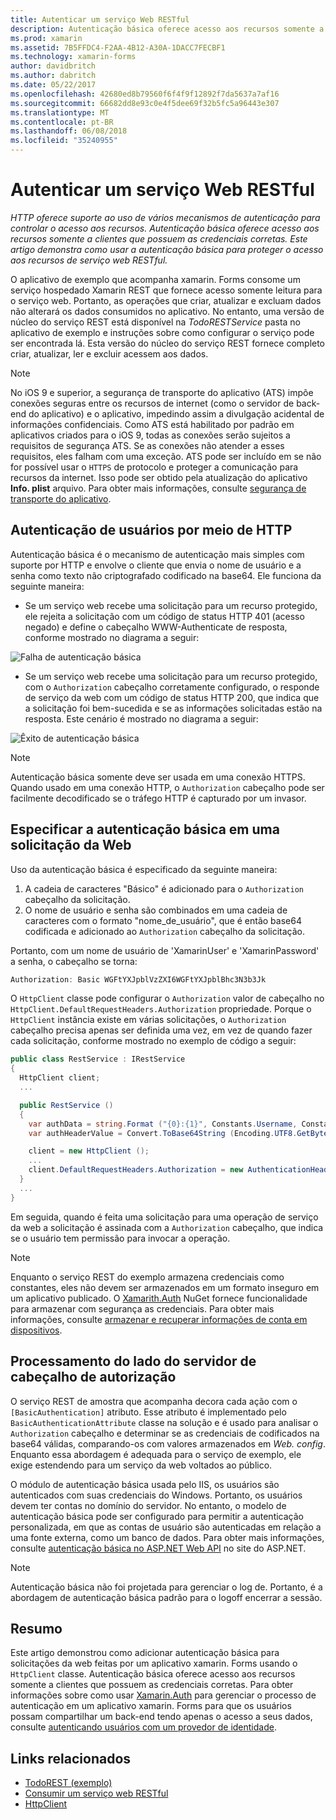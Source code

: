 ```yaml
---
title: Autenticar um serviço Web RESTful
description: Autenticação básica oferece acesso aos recursos somente a clientes que possuem as credenciais corretas. Este artigo explica como usar a autenticação básica para proteger o acesso aos recursos de serviço web RESTful.
ms.prod: xamarin
ms.assetid: 7B5FFDC4-F2AA-4B12-A30A-1DACC7FECBF1
ms.technology: xamarin-forms
author: davidbritch
ms.author: dabritch
ms.date: 05/22/2017
ms.openlocfilehash: 42680ed8b79560f6f4f9f12892f7da5637a7af16
ms.sourcegitcommit: 66682dd8e93c0e4f5dee69f32b5fc5a96443e307
ms.translationtype: MT
ms.contentlocale: pt-BR
ms.lasthandoff: 06/08/2018
ms.locfileid: "35240955"
---
```

# <a name="authenticating-a-restful-web-service"></a>Autenticar um serviço Web RESTful

_HTTP oferece suporte ao uso de vários mecanismos de autenticação para controlar o acesso aos recursos. Autenticação básica oferece acesso aos recursos somente a clientes que possuem as credenciais corretas. Este artigo demonstra como usar a autenticação básica para proteger o acesso aos recursos de serviço web RESTful._

O aplicativo de exemplo que acompanha xamarin. Forms consome um serviço hospedado Xamarin REST que fornece acesso somente leitura para o serviço web. Portanto, as operações que criar, atualizar e excluam dados não alterará os dados consumidos no aplicativo. No entanto, uma versão de núcleo do serviço REST está disponível na *TodoRESTService* pasta no aplicativo de exemplo e instruções sobre como configurar o serviço pode ser encontrada lá. Esta versão do núcleo do serviço REST fornece completo criar, atualizar, ler e excluir acessem aos dados.

> [!NOTE]
> No iOS 9 e superior, a segurança de transporte do aplicativo (ATS) impõe conexões seguras entre os recursos de internet (como o servidor de back-end do aplicativo) e o aplicativo, impedindo assim a divulgação acidental de informações confidenciais. Como ATS está habilitado por padrão em aplicativos criados para o iOS 9, todas as conexões serão sujeitos a requisitos de segurança ATS. Se as conexões não atender a esses requisitos, eles falham com uma exceção.
> ATS pode ser incluído em se não for possível usar o `HTTPS` de protocolo e proteger a comunicação para recursos da internet. Isso pode ser obtido pela atualização do aplicativo **Info. plist** arquivo. Para obter mais informações, consulte [segurança de transporte do aplicativo](~/ios/app-fundamentals/ats.md).

## <a name="authenticating-users-over-http"></a>Autenticação de usuários por meio de HTTP

Autenticação básica é o mecanismo de autenticação mais simples com suporte por HTTP e envolve o cliente que envia o nome de usuário e a senha como texto não criptografado codificado na base64. Ele funciona da seguinte maneira:

- Se um serviço web recebe uma solicitação para um recurso protegido, ele rejeita a solicitação com um código de status HTTP 401 (acesso negado) e define o cabeçalho WWW-Authenticate de resposta, conforme mostrado no diagrama a seguir:

![](rest-images/basic-authentication-fail.png "Falha de autenticação básica")

- Se um serviço web recebe uma solicitação para um recurso protegido, com o `Authorization` cabeçalho corretamente configurado, o responde de serviço da web com um código de status HTTP 200, que indica que a solicitação foi bem-sucedida e se as informações solicitadas estão na resposta. Este cenário é mostrado no diagrama a seguir:

![](rest-images/basic-authentication-success.png "Êxito de autenticação básica")

> [!NOTE]
> Autenticação básica somente deve ser usada em uma conexão HTTPS. Quando usado em uma conexão HTTP, o <code>Authorization</code> cabeçalho pode ser facilmente decodificado se o tráfego HTTP é capturado por um invasor.

## <a name="specifying-basic-authentication-in-a-web-request"></a>Especificar a autenticação básica em uma solicitação da Web

Uso da autenticação básica é especificado da seguinte maneira:

1. A cadeia de caracteres "Básico" é adicionado para o `Authorization` cabeçalho da solicitação.
1. O nome de usuário e senha são combinados em uma cadeia de caracteres com o formato "nome_de_usuário", que é então base64 codificada e adicionado ao `Authorization` cabeçalho da solicitação.

Portanto, com um nome de usuário de 'XamarinUser' e 'XamarinPassword' a senha, o cabeçalho se torna:

```csharp
Authorization: Basic WGFtYXJpblVzZXI6WGFtYXJpblBhc3N3b3Jk
```

O `HttpClient` classe pode configurar o `Authorization` valor de cabeçalho no `HttpClient.DefaultRequestHeaders.Authorization` propriedade. Porque o `HttpClient` instância existe em várias solicitações, o `Authorization` cabeçalho precisa apenas ser definida uma vez, em vez de quando fazer cada solicitação, conforme mostrado no exemplo de código a seguir:

```csharp
public class RestService : IRestService
{
  HttpClient client;
  ...

  public RestService ()
  {
    var authData = string.Format ("{0}:{1}", Constants.Username, Constants.Password);
    var authHeaderValue = Convert.ToBase64String (Encoding.UTF8.GetBytes (authData));

    client = new HttpClient ();
    ...
    client.DefaultRequestHeaders.Authorization = new AuthenticationHeaderValue ("Basic", authHeaderValue);
  }
  ...
}
```

Em seguida, quando é feita uma solicitação para uma operação de serviço da web a solicitação é assinada com a `Authorization` cabeçalho, que indica se o usuário tem permissão para invocar a operação.

> [!NOTE]
> Enquanto o serviço REST do exemplo armazena credenciais como constantes, eles não devem ser armazenados em um formato inseguro em um aplicativo publicado. O [Xamarith.Auth](https://www.nuget.org/packages/Xamarin.Auth/) NuGet fornece funcionalidade para armazenar com segurança as credenciais. Para obter mais informações, consulte [armazenar e recuperar informações de conta em dispositivos](~/xamarin-forms/data-cloud/authentication/oauth.md).


## <a name="processing-the-authorization-header-server-side"></a>Processamento do lado do servidor de cabeçalho de autorização

O serviço REST de amostra que acompanha decora cada ação com o `[BasicAuthentication]` atributo. Esse atributo é implementado pelo `BasicAuthenticationAttribute` classe na solução e é usado para analisar o `Authorization` cabeçalho e determinar se as credenciais de codificados na base64 válidas, comparando-os com valores armazenados em *Web. config*. Enquanto essa abordagem é adequada para o serviço de exemplo, ele exige estendendo para um serviço da web voltados ao público.

O módulo de autenticação básica usada pelo IIS, os usuários são autenticados com suas credenciais do Windows. Portanto, os usuários devem ter contas no domínio do servidor. No entanto, o modelo de autenticação básica pode ser configurado para permitir a autenticação personalizada, em que as contas de usuário são autenticadas em relação a uma fonte externa, como um banco de dados. Para obter mais informações, consulte [autenticação básica no ASP.NET Web API](http://www.asp.net/web-api/overview/security/basic-authentication) no site do ASP.NET.

> [!NOTE]
> Autenticação básica não foi projetada para gerenciar o log de. Portanto, é a abordagem de autenticação básica padrão para o logoff encerrar a sessão.

## <a name="summary"></a>Resumo

Este artigo demonstrou como adicionar autenticação básica para solicitações da web feitas por um aplicativo xamarin. Forms usando o `HttpClient` classe. Autenticação básica oferece acesso aos recursos somente a clientes que possuem as credenciais corretas. Para obter informações sobre como usar [Xamarin.Auth](https://www.nuget.org/packages/Xamarin.Auth/) para gerenciar o processo de autenticação em um aplicativo xamarin. Forms para que os usuários possam compartilhar um back-end tendo apenas o acesso a seus dados, consulte [autenticando usuários com um provedor de identidade](~/xamarin-forms/data-cloud/authentication/oauth.md).


## <a name="related-links"></a>Links relacionados

- [TodoREST (exemplo)](https://developer.xamarin.com/samples/xamarin-forms/WebServices/TodoREST/)
- [Consumir um serviço web RESTful](~/xamarin-forms/data-cloud/consuming/rest.md)
- [HttpClient](https://msdn.microsoft.com/library/system.net.http.httpclient(v=vs.110).aspx)
